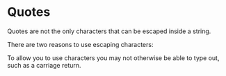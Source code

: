 # Quotes

Quotes are not the only characters that can be escaped inside a string.

There are two reasons to use escaping characters:

To allow you to use characters you may not otherwise be able to type out, such as a carriage return.
